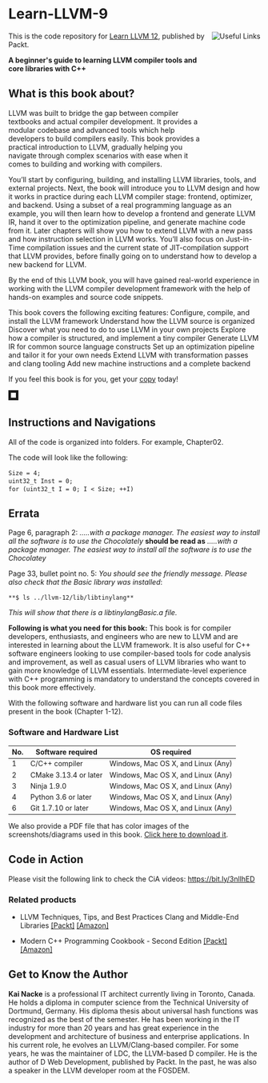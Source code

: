 # Learn-LLVM-9
<a href="https://www.packtpub.com/in/cloud-networking/learn-llvm-11?utm_source=github&utm_medium=repository&utm_campaign=9781786461629"><img src="https://www.packtpub.com/media/catalog/product/cache/4cdce5a811acc0d2926d7f857dceb83b/9/7/9781839213502-original_188.jpeg" alt="Useful Links" height="256px" align="right"></a>

This is the code repository for [Learn LLVM 12](https://www.packtpub.com/in/cloud-networking/learn-llvm-11?utm_source=github&utm_medium=repository&utm_campaign=9781786461629), published by Packt.

**A beginner's guide to learning LLVM compiler tools and core libraries with C++**

## What is this book about?
LLVM was built to bridge the gap between compiler textbooks and actual compiler development. It provides a modular codebase and advanced tools which help developers to build compilers easily. This book provides a practical introduction to LLVM, gradually helping you navigate through complex scenarios with ease when it comes to building and working with compilers.

You’ll start by configuring, building, and installing LLVM libraries, tools, and external projects. Next, the book will introduce you to LLVM design and how it works in practice during each LLVM compiler stage: frontend, optimizer, and backend. Using a subset of a real programming language as an example, you will then learn how to develop a frontend and generate LLVM IR, hand it over to the optimization pipeline, and generate machine code from it. Later chapters will show you how to extend LLVM with a new pass and how instruction selection in LLVM works. You’ll also focus on Just-in-Time compilation issues and the current state of JIT-compilation support that LLVM provides, before finally going on to understand how to develop a new backend for LLVM.

By the end of this LLVM book, you will have gained real-world experience in working with the LLVM compiler development framework with the help of hands-on examples and source code snippets.

This book covers the following exciting features:
Configure, compile, and install the LLVM framework
Understand how the LLVM source is organized
Discover what you need to do to use LLVM in your own projects
Explore how a compiler is structured, and implement a tiny compiler
Generate LLVM IR for common source language constructs
Set up an optimization pipeline and tailor it for your own needs
Extend LLVM with transformation passes and clang tooling
Add new machine instructions and a complete backend

If you feel this book is for you, get your [copy](https://www.amazon.com/dp/1839213507) today!

<a href="https://www.packtpub.com/?utm_source=github&utm_medium=banner&utm_campaign=GitHubBanner"><img src="https://raw.githubusercontent.com/PacktPublishing/GitHub/master/GitHub.png" 
alt="https://www.packtpub.com/" border="5" /></a>

## Instructions and Navigations
All of the code is organized into folders. For example, Chapter02.

The code will look like the following:
```
Size = 4;
uint32_t Inst = 0;
for (uint32_t I = 0; I < Size; ++I)
```

## Errata
Page 6, paragraph 2:
_.....with a package manager. The easiest way to install all the software is to use the Chocolately_ **should be read as** _.....with a package manager. The easiest way to install all the software is to use the Chocolatey_

Page 33, bullet point no. 5:
_You should see the friendly message. Please also check that the Basic library was installed_:
```
**$ ls ../llvm-12/lib/libtinylang**
````
_This will show that there is a libtinylangBasic.a file._


**Following is what you need for this book:**
This book is for compiler developers, enthusiasts, and engineers who are new to LLVM and are interested in learning about the LLVM framework. It is also useful for C++ software engineers looking to use compiler-based tools for code analysis and improvement, as well as casual users of LLVM libraries who want to gain more knowledge of LLVM essentials. Intermediate-level experience with C++ programming is mandatory to understand the concepts covered in this book more effectively.

With the following software and hardware list you can run all code files present in the book (Chapter 1-12).
### Software and Hardware List
| No. | Software required | OS required |
| -------- | ------------------------------------ | ----------------------------------- |
| 1 | C/C++ compiler | Windows, Mac OS X, and Linux (Any) |
| 2 | CMake 3.13.4 or later | Windows, Mac OS X, and Linux (Any) |
| 3 | Ninja 1.9.0 | Windows, Mac OS X, and Linux (Any) |
| 4 | Python 3.6 or later | Windows, Mac OS X, and Linux (Any) |
| 6 | Git 1.7.10 or later | Windows, Mac OS X, and Linux (Any) |

We also provide a PDF file that has color images of the screenshots/diagrams used in this book. [Click here to download it](https://static.packt-cdn.com/downloads/9781839213502_ColorImages.pdf).

## Code in Action
Please visit the following link to check the CiA videos: https://bit.ly/3nllhED

### Related products
* LLVM Techniques, Tips, and Best Practices Clang and Middle-End Libraries [[Packt]](https://www.packtpub.com/product/llvm-techniques-tips-and-best-practices-clang-and-middle-end-libraries/9781838824952?utm_source=github&utm_medium=repository&utm_campaign=9781838824952) [[Amazon]](https://www.amazon.com/dp/1838824952)

* Modern C++ Programming Cookbook - Second Edition [[Packt]](https://www.packtpub.com/product/modern-c-programming-cookbook-second-edition/9781800208988?utm_source=github&utm_medium=repository&utm_campaign=9781800208988) [[Amazon]](https://www.amazon.com/dp/1800208987)

## Get to Know the Author
**Kai Nacke** is a professional IT architect currently living in Toronto, Canada. He holds a diploma in computer science from the Technical University of Dortmund, Germany. His diploma thesis about universal hash functions was recognized as the best of the semester.
He has been working in the IT industry for more than 20 years and has great experience in the development and architecture of business and enterprise applications. In his current role, he evolves an LLVM/Clang-based compiler.
For some years, he was the maintainer of LDC, the LLVM-based D compiler. He is the author of D Web Development, published by Packt. In the past, he was also a speaker in the LLVM developer room at the FOSDEM.

